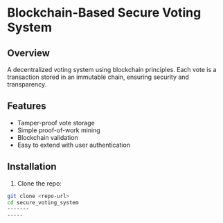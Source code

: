 # Blockchain-Based Secure Voting System

## Overview
A decentralized voting system using blockchain principles. Each vote is a transaction stored in an immutable chain, ensuring security and transparency.

## Features
- Tamper-proof vote storage
- Simple proof-of-work mining
- Blockchain validation
- Easy to extend with user authentication

## Installation
1. Clone the repo:
```bash
git clone <repo-url>
cd secure_voting_system
-------
-----
